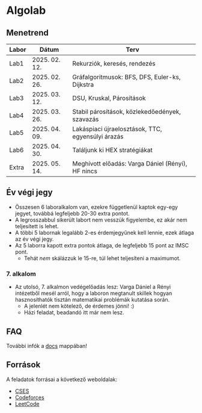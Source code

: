 # Algolab

## Menetrend

| Labor  | Dátum            | Terv                                              |
| ------ | ---------------- | ------------------------------------------------- |
| Lab1   | 2025\. 02\. 12\. | Rekurziók, keresés, rendezés                      |
| Lab2   | 2025\. 02\. 26\. | Gráfalgoritmusok: BFS, DFS, Euler-ks, Dijkstra    |
| Lab3   | 2025\. 03\. 12\. | DSU, Kruskal, Párosítások                         |
| Lab4   | 2025\. 03\. 26\. | Stabil párosítások, közlekedőedények, szavazás    |
| Lab5   | 2025\. 04\. 09\. | Lakáspiaci újraelosztások, TTC, egyensúlyi árazás |
| Lab6   | 2025\. 04\. 30\. | Találjunk ki HEX stratégiákat                     |
| Extra  | 2025\. 05\. 14\. | Meghívott előadás: Varga Dániel (Rényi), HF nincs |

## Év végi jegy

- Összesen 6 laboralkalom van, ezekre függetlenül kaptok egy-egy jegyet, továbbá legfeljebb 20-30 extra pontot.
- A legrosszabbul sikerült labort nem vesszük figyelembe, ez akár nem teljesített is lehet.
- A többi 5 labornak legalább 2-es érdemjegyűnek kell lennie, ezek átlaga az év végi jegy.
- Az 5 laborra kapott extra pontok átlaga, de legfeljebb 15 pont az IMSC pont.
  - Tehát *nem* skálázzuk le 15-re, túl lehet teljesíteni a maximumot.

### 7. alkalom

- Az utolsó, 7. alkalmon vedégelőadás lesz: Varga Dániel a Rényi intézetből mesél arról, hogy a laboron megtanult skillek hogyan hasznosíthatók tisztán matematikai problémák kutatása során.
  - A jelenlét nem kötelező, de érdemes jönni! :)
  - Házi feladat, beadandó itt már nem lesz.

## FAQ

További infók a [docs](./docs) mappában!

## Források

A feladatok forrásai a következő weboldalak:

- [CSES](https://cses.fi/problemset)
- [Codeforces](https://codeforces.com)
- [LeetCode](https://leetcode.com)
